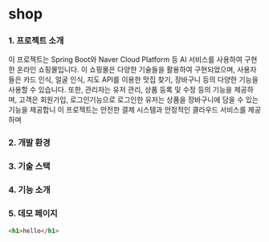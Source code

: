 



# shop

### 1. 프로젝트 소개
이 프로젝트는 Spring Boot와 Naver Cloud Platform 등 AI 서비스를 사용하여
구현한 온라인 쇼핑몰입니다. 이 쇼핑몰은 다양한 기술들을 활용하여 
구현되었으며, 사용자들은 카드 인식, 얼굴 인식, 지도 API를 이용한 
맛집 찾기, 장바구니 등의 다양한 기능을 사용할 수 있습니다. 또한,
관리자는 유저 관리, 상품 등록 및 수정 등의 기능을 제공하며, 고객은 회원가입, 로그인기능으로 로그인한 유저는 상품을 장바구니에 담을 수 있는 기능을 제공합니
이 프로젝트는 안전한 결제 시스템과 안정적인 클라우드 서비스를 제공하며

### 2. 개발 환경

### 3. 기술 스택

### 4. 기능 소개

### 5. 데모 페이지



```html
<h1>hello</h1>
```
